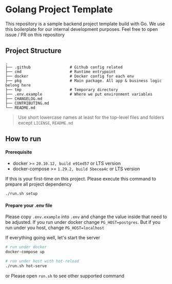 # Golang Project Template

This repository is a sample backend project template build with Go. We use this boilerplate for our internal development purposes. Feel free to open issue / PR on this repository

## Project Structure
    .
    ├── .github                 # Github config related
    ├── cmd                     # Runtime entrypoint
    ├── docker                  # Docker config for each env
    ├── pkg                     # Main package. All app & business logic belong here
    ├── tmp                     # Temporary directory
    ├── .env.example            # Where we put environment variables
    ├── CHANGELOG.md
    ├── CONTRIBUTING.md
    └── README.md

> Use short lowercase names at least for the top-level files and folders except
> `LICENSE`, `README.md`

## How to run

#### Prerequisite

- docker >= `20.10.12, build e91ed57` or LTS version
- docker-compose >= `1.29.2, build 5becea4c` or LTS version

If this is your first-time on this project. Please execute this command to prepare all project dependency
```bash
./run.sh setup
```

#### Prepare your .env file
Please copy `.env.example` into `.env` and change the value inside that need to be adjusted.
If you run under docker change `PG_HOST=postgres`. But if you run under you host, change `PG_HOST=localhost`

If everything going well, let's start the server
``` bash
# run under docker
docker-compose up

# run under host with hot-reload
./run.sh hot-serve
```

or Please open `run.sh` to see other supported command 
